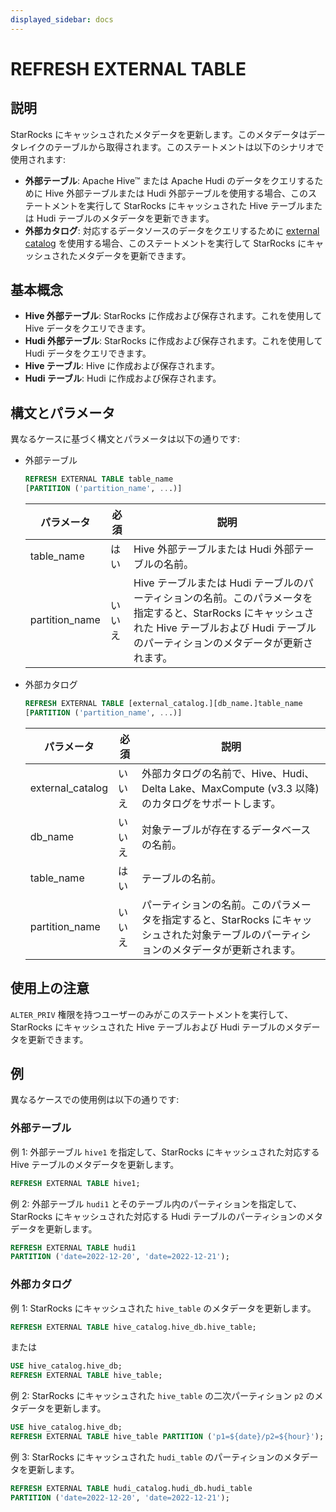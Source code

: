 ```yaml
---
displayed_sidebar: docs
---
```


# REFRESH EXTERNAL TABLE

## 説明

StarRocks にキャッシュされたメタデータを更新します。このメタデータはデータレイクのテーブルから取得されます。このステートメントは以下のシナリオで使用されます:

- **外部テーブル**: Apache Hive™ または Apache Hudi のデータをクエリするために Hive 外部テーブルまたは Hudi 外部テーブルを使用する場合、このステートメントを実行して StarRocks にキャッシュされた Hive テーブルまたは Hudi テーブルのメタデータを更新できます。
- **外部カタログ**: 対応するデータソースのデータをクエリするために [external catalog](../../../data_source/catalog/catalog_overview.md) を使用する場合、このステートメントを実行して StarRocks にキャッシュされたメタデータを更新できます。

## 基本概念

- **Hive 外部テーブル**: StarRocks に作成および保存されます。これを使用して Hive データをクエリできます。
- **Hudi 外部テーブル**: StarRocks に作成および保存されます。これを使用して Hudi データをクエリできます。
- **Hive テーブル**: Hive に作成および保存されます。
- **Hudi テーブル**: Hudi に作成および保存されます。

## 構文とパラメータ

異なるケースに基づく構文とパラメータは以下の通りです:

- 外部テーブル

    ```SQL
    REFRESH EXTERNAL TABLE table_name 
    [PARTITION ('partition_name', ...)]
    ```

    | **パラメータ**  | **必須** | **説明**                                              |
    | -------------- | ------------ | ------------------------------------------------------------ |
    | table_name     | はい          | Hive 外部テーブルまたは Hudi 外部テーブルの名前。    |
    | partition_name | いいえ           | Hive テーブルまたは Hudi テーブルのパーティションの名前。このパラメータを指定すると、StarRocks にキャッシュされた Hive テーブルおよび Hudi テーブルのパーティションのメタデータが更新されます。 |

- 外部カタログ

    ```SQL
    REFRESH EXTERNAL TABLE [external_catalog.][db_name.]table_name
    [PARTITION ('partition_name', ...)]
    ```

    | **パラメータ**    | **必須** | **説明**                                              |
    | ---------------- | ------------ | ------------------------------------------------------------ |
    | external_catalog | いいえ           | 外部カタログの名前で、Hive、Hudi、Delta Lake、MaxCompute (v3.3 以降) のカタログをサポートします。                  |
    | db_name          | いいえ           | 対象テーブルが存在するデータベースの名前。 |
    | table_name       | はい          | テーブルの名前。                    |
    | partition_name   | いいえ           | パーティションの名前。このパラメータを指定すると、StarRocks にキャッシュされた対象テーブルのパーティションのメタデータが更新されます。 |

## 使用上の注意

`ALTER_PRIV` 権限を持つユーザーのみがこのステートメントを実行して、StarRocks にキャッシュされた Hive テーブルおよび Hudi テーブルのメタデータを更新できます。

## 例

異なるケースでの使用例は以下の通りです:

### 外部テーブル

例 1: 外部テーブル `hive1` を指定して、StarRocks にキャッシュされた対応する Hive テーブルのメタデータを更新します。

```SQL
REFRESH EXTERNAL TABLE hive1;
```

例 2: 外部テーブル `hudi1` とそのテーブル内のパーティションを指定して、StarRocks にキャッシュされた対応する Hudi テーブルのパーティションのメタデータを更新します。

```SQL
REFRESH EXTERNAL TABLE hudi1
PARTITION ('date=2022-12-20', 'date=2022-12-21');
```

### 外部カタログ

例 1: StarRocks にキャッシュされた `hive_table` のメタデータを更新します。

```SQL
REFRESH EXTERNAL TABLE hive_catalog.hive_db.hive_table;
```

または

```SQL
USE hive_catalog.hive_db;
REFRESH EXTERNAL TABLE hive_table;
```

例 2: StarRocks にキャッシュされた `hive_table` の二次パーティション `p2` のメタデータを更新します。

```SQL
USE hive_catalog.hive_db;
REFRESH EXTERNAL TABLE hive_table PARTITION ('p1=${date}/p2=${hour}');
```

例 3: StarRocks にキャッシュされた `hudi_table` のパーティションのメタデータを更新します。

```SQL
REFRESH EXTERNAL TABLE hudi_catalog.hudi_db.hudi_table
PARTITION ('date=2022-12-20', 'date=2022-12-21');
```